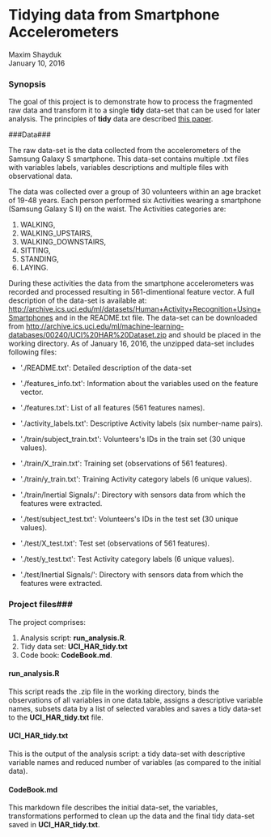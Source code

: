 # Tidying data from Smartphone Accelerometers
Maxim Shayduk  
January 10, 2016  

### Synopsis ###
The goal of this project is to demonstrate how to process the fragmented raw data and transform it to a single **tidy** data-set that can be used for later analysis.  The  principles of **tidy** data are described [this paper](http://vita.had.co.nz/papers/tidy-data.pdf>). 

###Data###

The raw data-set is the data collected from the accelerometers of the Samsung Galaxy S smartphone. This data-set contains multiple .txt files  with variables labels, variables descriptions and multiple files with observational data. 

The data was collected over a group of 30 volunteers within an age bracket of 19-48 years. Each person performed six Activities wearing a smartphone (Samsung Galaxy S II) on the waist. The Activities categories are: 

  1. WALKING, 
  2. WALKING_UPSTAIRS, 
  3. WALKING_DOWNSTAIRS, 
  4. SITTING, 
  5. STANDING, 
  6. LAYING.

During these activities the data from the smartphone accelerometers was recorded and processed resulting in 561-dimentional feature vector. A full description of the data-set is available at: 
 <http://archive.ics.uci.edu/ml/datasets/Human+Activity+Recognition+Using+Smartphones> and in the README.txt file.
The data-set can be  downloaded from <http://archive.ics.uci.edu/ml/machine-learning-databases/00240/UCI%20HAR%20Dataset.zip> and should be placed in the working directory. 
As of January 16, 2016, the unzipped data-set includes following files:

- './README.txt':  Detailed description of the data-set

- './features_info.txt': Information about the variables used on the feature vector.
- './features.txt': List of all features (561 features names).
- './activity_labels.txt': Descriptive Activity labels (six number-name pairs).

- './train/subject_train.txt': Volunteers's IDs in the train set (30 unique values).
- './train/X_train.txt': Training set (observations of 561 features).
- './train/y_train.txt': Training Activity category labels (6 unique values).
- './train/Inertial Signals/': Directory with sensors data from which the features were extracted.


- './test/subject_test.txt': Volunteers's IDs in the test set (30 unique values).
- './test/X_test.txt': Test set (observations of 561 features).
- './test/y_test.txt': Test  Activity category labels (6 unique values).
- './test/Inertial Signals/': Directory with sensors data from which the features were extracted.

### Project files###

The project comprises:

  1. Analysis script: **run_analysis.R**.
  2. Tidy data set:  **UCI_HAR_tidy.txt**
  3. Code book: **CodeBook.md**.

#### run_analysis.R ####

This script reads the .zip file in the working directory, binds the observations of all variables in one data.table, assigns a descriptive variable names, subsets data by a list of selected varables and saves a tidy data-set to the **UCI_HAR_tidy.txt** file.

#### UCI_HAR_tidy.txt ####

This is the output of the analysis script: a tidy data-set with descriptive variable names and reduced number of variables (as compared to the initial data).

#### CodeBook.md #### 

 This markdown file describes the initial data-set, the variables, transformations performed to clean up the data and the final tidy data-set saved in **UCI_HAR_tidy.txt**.
